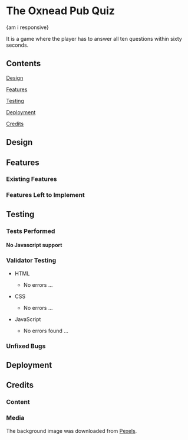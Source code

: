 # The Oxnead Pub Quiz

{am i responsive}

It is a game where the player has to answer all ten questions within sixty seconds.

## Contents

[Design](#design)

[Features](#features)

[Testing](#testing)

[Deployment](#deployment)

[Credits](#credits)

## Design

## Features

### Existing Features

### Features Left to Implement

## Testing

### Tests Performed

#### No Javascript support

### Validator Testing

- HTML
  - No errors ...

- CSS
  - No errors ...

- JavaScript
  - No errors found ...

### Unfixed Bugs

## Deployment

## Credits

### Content

### Media

The background image was downloaded from [Pexels](https://www.pexels.com/).
